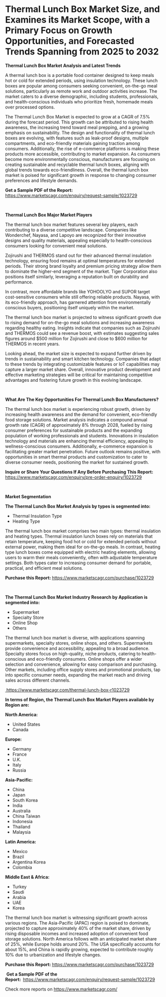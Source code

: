 <p><h1>Thermal Lunch Box Market Size, and Examines its Market Scope, with a Primary Focus on Growth Opportunities, and Forecasted Trends Spanning from 2025 to 2032</h1></p><p><strong>Thermal Lunch Box Market Analysis and Latest Trends</strong></p>
<p><p>A thermal lunch box is a portable food container designed to keep meals hot or cold for extended periods, using insulation technology. These lunch boxes are popular among consumers seeking convenient, on-the-go meal solutions, particularly as remote work and outdoor activities increase. The market caters to a diverse demographic, including students, professionals, and health-conscious individuals who prioritize fresh, homemade meals over processed options.</p><p>The Thermal Lunch Box Market is expected to grow at a CAGR of 7.5% during the forecast period. This growth can be attributed to rising health awareness, the increasing trend toward meal prepping, and a growing emphasis on sustainability. The design and functionality of thermal lunch boxes are evolving, with features such as leak-proof designs, multiple compartments, and eco-friendly materials gaining traction among consumers. Additionally, the rise of e-commerce platforms is making these products more accessible, contributing to market expansion. As consumers become more environmentally conscious, manufacturers are focusing on creating sustainable and recyclable thermal lunch boxes, aligning with global trends towards eco-friendliness. Overall, the thermal lunch box market is poised for significant growth in response to changing consumer preferences and lifestyle demands.</p></p>
<p><strong>Get a Sample PDF of the Report:&nbsp;</strong> <a href="https://www.marketscagr.com/enquiry/request-sample/1023729?utm_campaign=2987&utm_medium=2&utm_source=Github&utm_content=ia&utm_term=05032025&utm_id=thermal-lunch-box">https://www.marketscagr.com/enquiry/request-sample/1023729</a></p>
<p>&nbsp;</p>
<p><strong>Thermal Lunch Box Major Market Players</strong></p>
<p><p>The thermal lunch box market features several key players, each contributing to a diverse competitive landscape. Companies like Wonderchef, Nayasa, and Lapoyo are recognized for their innovative designs and quality materials, appealing especially to health-conscious consumers looking for convenient meal solutions. </p><p>Zojirushi and THERMOS stand out for their advanced thermal insulation technology, ensuring food remains at optimal temperatures for extended periods. Their strong brand loyalty and premium pricing strategy allow them to dominate the higher-end segment of the market. Tiger Corporation also positions itself similarly, leveraging a reputation built on durability and performance.</p><p>In contrast, more affordable brands like YOHOOLYO and SUPOR target cost-sensitive consumers while still offering reliable products. Nayasa, with its eco-friendly approach, has garnered attention from environmentally conscious buyers, positioning itself uniquely within the market.</p><p>The thermal lunch box market is projected to witness significant growth due to rising demand for on-the-go meal solutions and increasing awareness regarding healthy eating. Insights indicate that companies such as Zojirushi and THERMOS could see a revenue boost, with estimates suggesting sales figures around $500 million for Zojirushi and close to $600 million for THERMOS in recent years.</p><p>Looking ahead, the market size is expected to expand further driven by trends in sustainability and smart kitchen technology. Companies that adapt to these trends by integrating customizable features or IoT capabilities may capture a larger market share. Overall, innovative product development and effective marketing strategies will be critical for maintaining competitive advantages and fostering future growth in this evolving landscape.</p></p>
<p>&nbsp;</p>
<p><strong>What Are The Key Opportunities For Thermal Lunch Box Manufacturers?</strong></p>
<p><p>The thermal lunch box market is experiencing robust growth, driven by increasing health awareness and the demand for convenient, eco-friendly food storage solutions. Market analysis indicates a compound annual growth rate (CAGR) of approximately 8% through 2028, fueled by rising consumer preferences for sustainable products and the expanding population of working professionals and students. Innovations in insulation technology and materials are enhancing thermal efficiency, appealing to wellness-conscious consumers. Additionally, e-commerce expansion is facilitating greater market penetration. Future outlook remains positive, with opportunities in smart thermal products and customization to cater to diverse consumer needs, positioning the market for sustained growth.</p></p>
<p><strong>Inquire or Share Your Questions If Any Before Purchasing This Report:</strong> <a href="https://www.marketscagr.com/enquiry/pre-order-enquiry/1023729?utm_campaign=2987&utm_medium=2&utm_source=Github&utm_content=ia&utm_term=05032025&utm_id=thermal-lunch-box">https://www.marketscagr.com/enquiry/pre-order-enquiry/1023729</a></p>
<p>&nbsp;</p>
<p><strong>Market Segmentation</strong></p>
<p><strong>The Thermal Lunch Box Market Analysis by types is segmented into:</strong></p>
<p><ul><li>Thermal Insulation Type</li><li>Heating Type</li></ul></p>
<p><p>The thermal lunch box market comprises two main types: thermal insulation and heating types. Thermal insulation lunch boxes rely on materials that retain temperature, keeping food hot or cold for extended periods without external power, making them ideal for on-the-go meals. In contrast, heating type lunch boxes come equipped with electric heating elements, allowing users to warm their meals conveniently, often with adjustable temperature settings. Both types cater to increasing consumer demand for portable, practical, and efficient meal solutions.</p></p>
<p><strong>Purchase this Report:&nbsp;</strong><a href="https://www.marketscagr.com/purchase/1023729?utm_campaign=2987&utm_medium=2&utm_source=Github&utm_content=ia&utm_term=05032025&utm_id=thermal-lunch-box">https://www.marketscagr.com/purchase/1023729</a></p>
<p>&nbsp;</p>
<p><strong>The Thermal Lunch Box Market Industry Research by Application is segmented into:</strong></p>
<p><ul><li>Supermarket</li><li>Specialty Store</li><li>Online Shop</li><li>Others</li></ul></p>
<p><p>The thermal lunch box market is diverse, with applications spanning supermarkets, specialty stores, online shops, and others. Supermarkets provide convenience and accessibility, appealing to a broad audience. Specialty stores focus on high-quality, niche products, catering to health-conscious and eco-friendly consumers. Online shops offer a wider selection and convenience, allowing for easy comparison and purchasing. Other markets, including office supply stores and promotional products, tap into specific consumer needs, expanding the market reach and driving sales across different channels.</p></p>
<p><a href="https://www.marketscagr.com/thermal-lunch-box-r1023729?utm_campaign=2987&utm_medium=2&utm_source=Github&utm_content=ia&utm_term=05032025&utm_id=thermal-lunch-box">&nbsp;https://www.marketscagr.com/thermal-lunch-box-r1023729</a></p>
<p><strong>In terms of Region, the Thermal Lunch Box Market Players available by Region are:</strong></p>
<p>
    <p> <strong> North America: </strong>
        <ul>
            <li>United States</li>
            <li>Canada</li>
        </ul>
        </p> 
    <p> <strong> Europe: </strong>
        <ul>
            <li>Germany</li>
            <li>France</li>
            <li>U.K.</li>
            <li>Italy</li>
            <li>Russia</li>
        </ul>
        </p> 
    <p> <strong> Asia-Pacific: </strong>
        <ul>
            <li>China</li>
            <li>Japan</li>
            <li>South Korea</li>
            <li>India</li>
            <li>Australia</li>
            <li>China Taiwan</li>
            <li>Indonesia</li>
            <li>Thailand</li>
            <li>Malaysia</li>
        </ul>
        </p> 
    <p> <strong> Latin America: </strong>
        <ul>
            <li>Mexico</li>
            <li>Brazil</li>
            <li>Argentina Korea</li>
            <li>Colombia</li>
        </ul>
        </p> 
    <p> <strong> Middle East & Africa: </strong>
        <ul>
            <li>Turkey</li>
            <li>Saudi</li>
            <li>Arabia</li>
            <li>UAE</li>
            <li>Korea</li>
        </ul>
    </p>
    </p>
<p><p>The thermal lunch box market is witnessing significant growth across various regions. The Asia-Pacific (APAC) region is poised to dominate, projected to capture approximately 40% of the market share, driven by rising disposable incomes and increased adoption of convenient food storage solutions. North America follows with an anticipated market share of 25%, while Europe holds around 20%. The USA specifically accounts for about 15%, and China is rapidly growing, expected to contribute roughly 10% due to urbanization and lifestyle changes.</p></p>
<p><strong>Purchase this Report: </strong><a href="https://www.marketscagr.com/purchase/1023729?utm_campaign=2987&utm_medium=2&utm_source=Github&utm_content=ia&utm_term=05032025&utm_id=thermal-lunch-box">https://www.marketscagr.com/purchase/1023729</a></p>
<p>&nbsp;<strong>Get a Sample PDF of the Report:&nbsp;&nbsp;</strong><a href="https://www.marketscagr.com/enquiry/request-sample/1023729?utm_campaign=2987&utm_medium=2&utm_source=Github&utm_content=ia&utm_term=05032025&utm_id=thermal-lunch-box">https://www.marketscagr.com/enquiry/request-sample/1023729</a></p>
<p><strong></strong></p>
<p>Check more reports on <a href="https://www.marketscagr.com/?utm_campaign=2987&utm_medium=2&utm_source=Github&utm_content=ia&utm_term=05032025&utm_id=thermal-lunch-box">https://www.marketscagr.com/</a></p>